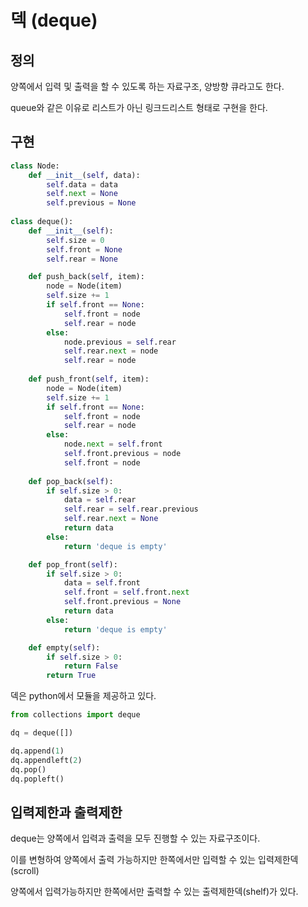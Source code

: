 # 덱 (deque)

## 정의

양쪽에서 입력 및 출력을 할 수 있도록 하는 자료구조, 양방향 큐라고도 한다.

queue와 같은 이유로 리스트가 아닌 링크드리스트 형태로 구현을 한다.

## 구현

```python
class Node:
    def __init__(self, data):
        self.data = data
        self.next = None
        self.previous = None
    
class deque():
    def __init__(self):
        self.size = 0
        self.front = None
        self.rear = None

    def push_back(self, item):
        node = Node(item)
        self.size += 1
        if self.front == None:
            self.front = node
            self.rear = node
        else:
            node.previous = self.rear
            self.rear.next = node
            self.rear = node
    
    def push_front(self, item):
        node = Node(item)
        self.size += 1
        if self.front == None:
            self.front = node
            self.rear = node
        else:
            node.next = self.front
            self.front.previous = node
            self.front = node
    
    def pop_back(self):
        if self.size > 0:
            data = self.rear
            self.rear = self.rear.previous
            self.rear.next = None
            return data
        else:
            return 'deque is empty'

    def pop_front(self):
        if self.size > 0:
            data = self.front
            self.front = self.front.next
            self.front.previous = None
            return data
        else:
            return 'deque is empty'

    def empty(self):
        if self.size > 0:
            return False
        return True
```

덱은 python에서 모듈을 제공하고 있다.

```python
from collections import deque

dq = deque([])

dq.append(1)
dq.appendleft(2)
dq.pop()
dq.popleft()
```

## 입력제한과 출력제한

deque는 양쪽에서 입력과 출력을 모두 진행할 수 있는 자료구조이다.

이를 변형하여 양쪽에서 출력 가능하지만 한쪽에서만 입력할 수 있는 입력제한덱 (scroll)

양쪽에서 입력가능하지만 한쪽에서만 출력할 수 있는 출력제한덱(shelf)가 있다.